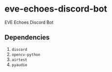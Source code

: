# eve-echoes-discord-bot
EVE Echoes Discord Bot

## Dependencies
1. `discord`
2. `opencv-python`
3. `airtest`
4. `pyaudio`